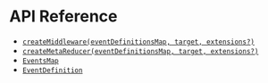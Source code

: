 # API Reference

* [`createMiddleware(eventDefinitionsMap, target, extensions?)`](create-middleware.md)
* [`createMetaReducer(eventDefinitionsMap, target, extensions?)`](create-meta-reducer.md)
* [`EventsMap`](events-map.md)
* [`EventDefinition`](event-definition.md)
